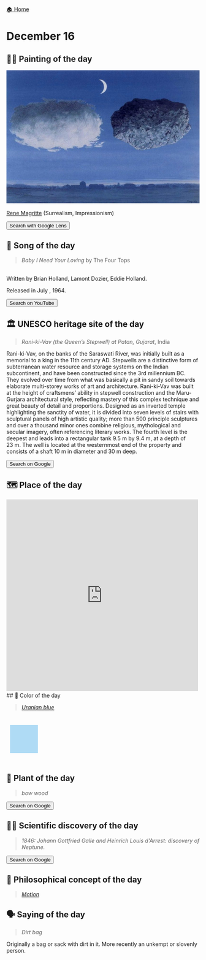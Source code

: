 
[🏠 Home](../../index.md)

# December 16

## 🧑‍🎨 Painting of the day

<img width="600" src="../img/Rene_Magritte_4.jpg">

[Rene Magritte](http://en.wikipedia.org/wiki/René_Magritte) (Surrealism, Impressionism)

<button class="btn btn-success"
onclick=" window.open('https://lens.google.com/uploadbyurl?url=https://iretes.github.io/one-a-day/data/img/Rene_Magritte_4.jpg','_blank')">
Search with Google Lens
</button>

## 🎼 Song of the day

> *Baby I Need Your Loving*
by The Four Tops

<br />Written by Brian Holland, Lamont Dozier, Eddie Holland.

Released in July , 1964.

<button class="btn btn-success"
onclick=" window.open('http://www.youtube.com/search?q=Baby I Need Your Loving by The Four Tops','_blank')">
Search on YouTube
</button>

## 🏛️ UNESCO heritage site of the day

> *Rani-ki-Vav (the Queen’s Stepwell) at Patan, Gujarat*, India

<p>Rani-ki-Vav, on the banks of the Saraswati River, was initially built as a memorial to a king in the 11th century AD. Stepwells are a distinctive form of subterranean water resource and storage systems on the Indian subcontinent, and have been constructed since the 3rd millennium BC. They evolved over time from what was basically a pit in sandy soil towards elaborate multi-storey works of art and architecture. Rani-ki-Vav was built at the height of craftsmens’ ability in stepwell construction and the Maru-Gurjara architectural style, reflecting mastery of this complex technique and great beauty of detail and proportions. Designed as an inverted temple highlighting the sanctity of water, it is divided into seven levels of stairs with sculptural panels of high artistic quality; more than 500 principle sculptures and over a thousand minor ones combine religious, mythological and secular imagery, often referencing literary works. The fourth level is the deepest and leads into a rectangular tank 9.5 m by 9.4 m, at a depth of 23 m. The well is located at the westernmost end of the property and consists of a shaft 10 m in diameter and 30 m deep.</p>

<button class="btn btn-success"
onclick=" window.open('http://www.google.com/search?q=Rani-ki-Vav (the Queen’s Stepwell) at Patan, Gujarat','_blank')">
Search on Google
</button>

## 🗺️ Place of the day

<iframe
src="https://www.mapcrunch.com"
name="mapcrunch"
width="500"
height="500"
allowTransparency="true"
scrolling="no"
frameborder="0"
>
</iframe>
## 🎨 Color of the day

> *[Uranian blue](https://en.wikipedia.org/wiki/Shades_of_blue#Uranian_blue)*

<div style="color:#AFDBF5; font-size: 100px;">&#9632;</div>

## 🌿 Plant of the day

> *bow wood*

<button class="btn btn-success"
onclick=" window.open('http://www.google.com/search?q=bow wood','_blank')">
Search on Google
</button>

## 🧑‍🔬 Scientific discovery of the day

> *1846: Johann Gottfried Galle and Heinrich Louis d'Arrest: discovery of Neptune.*

<button class="btn btn-success"
onclick=" window.open('http://www.google.com/search?q=1846: Johann Gottfried Galle and Heinrich Louis d Arrest: discovery of Neptune.','_blank')"> 
Search on Google
</button>

## 💭 Philosophical concept of the day

> *[Motion](https://en.wikipedia.org/wiki/Motion_(physics))*

## 🗣️ Saying of the day

> *Dirt bag*

Originally a bag or sack with dirt in it. More recently an unkempt or slovenly person.
